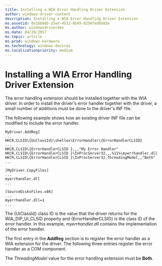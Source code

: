 ```yaml
---
title: Installing a WIA Error Handling Driver Extension
author: windows-driver-content
description: Installing a WIA Error Handling Driver Extension
ms.assetid: 8a16b0db-25ed-4512-8b45-0256fed6b83e
ms.author: windowsdriverdev
ms.date: 04/20/2017
ms.topic: article
ms.prod: windows-hardware
ms.technology: windows-devices
ms.localizationpriority: medium
---
```


# Installing a WIA Error Handling Driver Extension


The error handling extension should be installed together with the WIA driver. In order to install the driver's error handler together with the driver, a small number of additions must be done to the driver's INF file.

The following example shows how an existing driver INF file can be modified to include the error handler.

```
MyDriver.AddReg]
...
HKCR,CLSID\{UiClassId}\shellex\ErrorHandler\{ErrorHandlerCLSID}
...
HKCR,CLSID\{ErrorHandlerCLSID },,,"My Error Handler"
HKCR,CLSID\{ErrorHandlerCLSID }\InProcServer32,,,%11%\myerrhandler.dll
HKCR,CLSID\{ErrorHandlerCLSID }\InProcServer32,ThreadingModel,,"Both"
...

[MyDriver.CopyFiles]
...
myerrhandler.dll
...

[SourceDisksFiles.x86]
...
myerrhandler.dll=1
...
```

The {UiClassId} class ID is the value that the driver returns for the WIA\_DIP\_UI\_CLSID property and {ErrorHandlerCLSID} is the class ID of the error handler. In this example, *myerrhandler.dll* contains the implementation of the error handler.

The first entry in the **AddReg** section is to register the error handler as a WIA extension for the driver. The following three entries register the error handler as a COM component.

The *ThreadingModel* value for the error handling extension must be **Both**.

 

 




